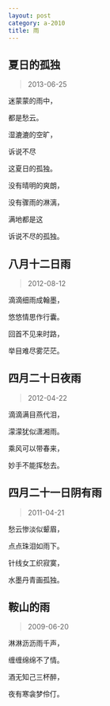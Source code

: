 ```yaml
---
layout: post
category: a-2010
title: 雨
---
```


## 夏日的孤独 ##

> 2013-06-25

迷蒙蒙的雨中，

都是愁云。

湿漉漉的空旷，

诉说不尽

这夏日的孤独。

没有晴明的爽朗，

没有骤雨的淋漓，

满地都是这

诉说不尽的孤独。

## 八月十二日雨 ##

> 2012-08-12

滴滴细雨成翰墨，

悠悠情思作行囊。

回首不见来时路，

举目难尽雾茫茫。

## 四月二十日夜雨 ##

> 2012-04-22

滴滴满目燕代泪，

濛濛犹似潇湘雨。

乘风可以带春来，

妙手不能挥愁去。

## 四月二十一日阴有雨 ##

> 2011-04-21

愁云惨淡似颦眉，

点点珠泪如雨下。

针线女工织寂寞，

水墨丹青画孤独。

## 鞍山的雨 ##

> 2009-06-20

淋淋沥沥雨千声，

缠缠绵绵不了情。 

酒无知己三杯醉， 

夜有寒衾梦伶仃。